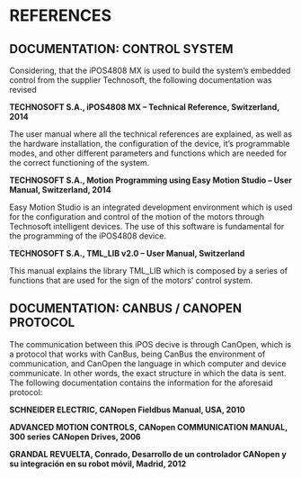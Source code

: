 REFERENCES
==========

DOCUMENTATION: CONTROL SYSTEM
-----------------------------
Considering, that the iPOS4808 MX is used to build the system’s embedded control from the supplier Technosoft, the following documentation was revised

**TECHNOSOFT S.A., iPOS4808 MX – Technical Reference, Switzerland, 2014**

The user manual where all the technical references are explained, as well as the hardware installation, the configuration of the device, it’s programmable modes, and other different parameters and functions which are needed for the correct functioning of the system.

**TECHNOSOFT S.A., Motion Programming using Easy Motion Studio – User Manual, Switzerland, 2014**

Easy Motion Studio is an integrated development environment which is used for the configuration and control of the motion of the motors through Technosoft intelligent devices.  The use of this software is fundamental for the programming of the iPOS4808 device.

**TECHNOSOFT S.A., TML_LIB v2.0 – User Manual, Switzerland**

This manual explains the library TML_LIB which is composed by a series of functions that are used for the sign of the motors’ control system.


DOCUMENTATION: CANBUS / CANOPEN PROTOCOL
------------------------------------------
The communication between this iPOS decive is through CanOpen, which is a protocol that works with CanBus, being CanBus the environment of communication, and CanOpen the language in which computer and device communicate. In other words, the exact structure in which the data is sent. The following documentation contains the information for the aforesaid protocol:

**SCHNEIDER ELECTRIC, CANopen Fieldbus Manual, USA, 2010**

**ADVANCED MOTION CONTROLS, CANopen COMMUNICATION MANUAL, 300 series CANopen Drives, 2006**

**GRANDAL REVUELTA, Conrado, Desarrollo de un controlador CANopen y su integración en su robot móvil, Madrid, 2012**

